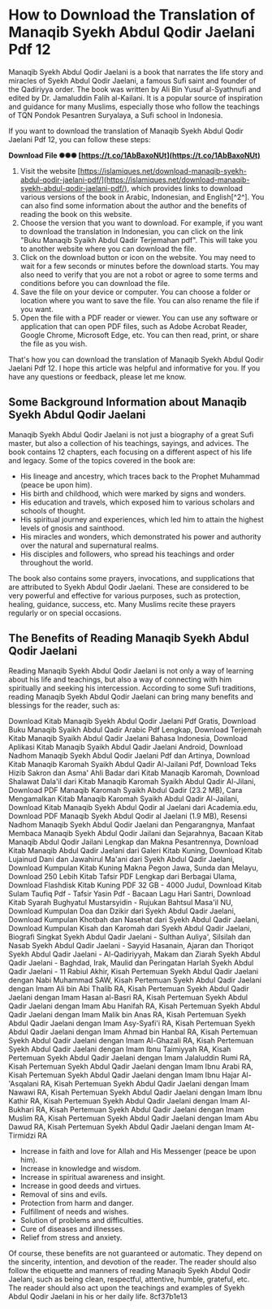 # How to Download the Translation of Manaqib Syekh Abdul Qodir Jaelani Pdf 12
 
Manaqib Syekh Abdul Qodir Jaelani is a book that narrates the life story and miracles of Syekh Abdul Qodir Jaelani, a famous Sufi saint and founder of the Qadiriyya order. The book was written by Ali Bin Yusuf al-Syathnufi and edited by Dr. Jamaluddin Falih al-Kailani. It is a popular source of inspiration and guidance for many Muslims, especially those who follow the teachings of TQN Pondok Pesantren Suryalaya, a Sufi school in Indonesia.
 
If you want to download the translation of Manaqib Syekh Abdul Qodir Jaelani Pdf 12, you can follow these steps:
 
**Download File ✺✺✺ [https://t.co/1AbBaxoNUt](https://t.co/1AbBaxoNUt)**


 
1. Visit the website [https://islamiques.net/download-manaqib-syekh-abdul-qodir-jaelani-pdf/](https://islamiques.net/download-manaqib-syekh-abdul-qodir-jaelani-pdf/), which provides links to download various versions of the book in Arabic, Indonesian, and English[^2^]. You can also find some information about the author and the benefits of reading the book on this website.
2. Choose the version that you want to download. For example, if you want to download the translation in Indonesian, you can click on the link "Buku Manaqib Syaikh Abdul Qadir Terjemahan pdf". This will take you to another website where you can download the file.
3. Click on the download button or icon on the website. You may need to wait for a few seconds or minutes before the download starts. You may also need to verify that you are not a robot or agree to some terms and conditions before you can download the file.
4. Save the file on your device or computer. You can choose a folder or location where you want to save the file. You can also rename the file if you want.
5. Open the file with a PDF reader or viewer. You can use any software or application that can open PDF files, such as Adobe Acrobat Reader, Google Chrome, Microsoft Edge, etc. You can then read, print, or share the file as you wish.

That's how you can download the translation of Manaqib Syekh Abdul Qodir Jaelani Pdf 12. I hope this article was helpful and informative for you. If you have any questions or feedback, please let me know.
  
## Some Background Information about Manaqib Syekh Abdul Qodir Jaelani
 
Manaqib Syekh Abdul Qodir Jaelani is not just a biography of a great Sufi master, but also a collection of his teachings, sayings, and advices. The book contains 12 chapters, each focusing on a different aspect of his life and legacy. Some of the topics covered in the book are:

- His lineage and ancestry, which traces back to the Prophet Muhammad (peace be upon him).
- His birth and childhood, which were marked by signs and wonders.
- His education and travels, which exposed him to various scholars and schools of thought.
- His spiritual journey and experiences, which led him to attain the highest levels of gnosis and sainthood.
- His miracles and wonders, which demonstrated his power and authority over the natural and supernatural realms.
- His disciples and followers, who spread his teachings and order throughout the world.

The book also contains some prayers, invocations, and supplications that are attributed to Syekh Abdul Qodir Jaelani. These are considered to be very powerful and effective for various purposes, such as protection, healing, guidance, success, etc. Many Muslims recite these prayers regularly or on special occasions.
 
## The Benefits of Reading Manaqib Syekh Abdul Qodir Jaelani
 
Reading Manaqib Syekh Abdul Qodir Jaelani is not only a way of learning about his life and teachings, but also a way of connecting with him spiritually and seeking his intercession. According to some Sufi traditions, reading Manaqib Syekh Abdul Qodir Jaelani can bring many benefits and blessings for the reader, such as:
 
Download Kitab Manaqib Syekh Abdul Qodir Jaelani Pdf Gratis,  Download Buku Manaqib Syaikh Abdul Qadir Arabic Pdf Lengkap,  Download Terjemah Kitab Manaqib Syaikh Abdul Qadir Jaelani Bahasa Indonesia,  Download Aplikasi Kitab Manaqib Syaikh Abdul Qadir Jaelani Android,  Download Nadhom Manaqib Syekh Abdul Qodir Jaelani Pdf dan Artinya,  Download Kitab Manaqib Karomah Syaikh Abdul Qadir Al-Jailani Pdf,  Download Teks Hizib Sakron dan Asma' Ahli Badar dari Kitab Manaqib Karomah,  Download Shalawat Dala'il dari Kitab Manaqib Karomah Syaikh Abdul Qadir Al-Jilani,  Download PDF Manaqib Karomah Syaikh Abdul Qadir (23.2 MB),  Cara Mengamalkan Kitab Manaqib Karomah Syaikh Abdul Qadir Al-Jailani,  Download Kitab Manaqib Syekh Abdul Qodir al Jaelani dari Academia.edu,  Download PDF Manaqib Syekh Abdul Qodir al Jaelani (1.9 MB),  Resensi Nadhom Manaqib Syekh Abdul Qodir Jaelani dan Pengarangnya,  Manfaat Membaca Manaqib Syekh Abdul Qodir Jailani dan Sejarahnya,  Bacaan Kitab Manaqib Abdul Qodir Jailani Lengkap dan Makna Pesantrennya,  Download Kitab Manaqib Abdul Qadir Jaelani dari Galeri Kitab Kuning,  Download Kitab Lujainud Dani dan Jawahirul Ma'ani dari Syekh Abdul Qadir Jaelani,  Download Kumpulan Kitab Kuning Makna Pegon Jawa, Sunda dan Melayu,  Download 250 Lebih Kitab Tafsir PDF Lengkap dari Berbagai Ulama,  Download Flashdisk Kitab Kuning PDF 32 GB - 4000 Judul,  Download Kitab Sulam Taufiq Pdf - Tafsir Yasin Pdf - Bacaan Lagu Hari Santri,  Download Kitab Syarah Bughyatul Mustarsyidin - Rujukan Bahtsul Masa'il NU,  Download Kumpulan Doa dan Dzikir dari Syekh Abdul Qadir Jaelani,  Download Kumpulan Khotbah dan Nasehat dari Syekh Abdul Qadir Jaelani,  Download Kumpulan Kisah dan Karomah dari Syekh Abdul Qadir Jaelani,  Biografi Singkat Syekh Abdul Qadir Jaelani - Sulthan Auliya',  Silsilah dan Nasab Syekh Abdul Qadir Jaelani - Sayyid Hasanain,  Ajaran dan Thoriqot Syekh Abdul Qadir Jaelani - Al-Qadiriyyah,  Makam dan Ziarah Syekh Abdul Qadir Jaelani - Baghdad, Irak,  Maulid dan Peringatan Harlah Syekh Abdul Qadir Jaelani - 11 Rabiul Akhir,  Kisah Pertemuan Syekh Abdul Qadir Jaelani dengan Nabi Muhammad SAW,  Kisah Pertemuan Syekh Abdul Qadir Jaelani dengan Imam Ali bin Abi Thalib RA,  Kisah Pertemuan Syekh Abdul Qadir Jaelani dengan Imam Hasan al-Basri RA,  Kisah Pertemuan Syekh Abdul Qadir Jaelani dengan Imam Abu Hanifah RA,  Kisah Pertemuan Syekh Abdul Qadir Jaelani dengan Imam Malik bin Anas RA,  Kisah Pertemuan Syekh Abdul Qadir Jaelani dengan Imam Asy-Syafi'i RA,  Kisah Pertemuan Syekh Abdul Qadir Jaelani dengan Imam Ahmad bin Hanbal RA,  Kisah Pertemuan Syekh Abdul Qadir Jaelani dengan Imam Al-Ghazali RA,  Kisah Pertemuan Syekh Abdul Qadir Jaelani dengan Imam Ibnu Taimiyyah RA,  Kisah Pertemuan Syekh Abdul Qadir Jaelani dengan Imam Jalaluddin Rumi RA,  Kisah Pertemuan Syekh Abdul Qadir Jaelani dengan Imam Ibnu Arabi RA,  Kisah Pertemuan Syekh Abdul Qadir Jaelani dengan Imam Ibnu Hajar Al-'Asqalani RA,  Kisah Pertemuan Syekh Abdul Qadir Jaelani dengan Imam Nawawi RA,  Kisah Pertemuan Syekh Abdul Qadir Jaelani dengan Imam Ibnu Kathir RA,  Kisah Pertemuan Syekh Abdul Qadir Jaelani dengan Imam Al-Bukhari RA,  Kisah Pertemuan Syekh Abdul Qadir Jaelani dengan Imam Muslim RA,  Kisah Pertemuan Syekh Abdul Qadir Jaelani dengan Imam Abu Dawud RA,  Kisah Pertemuan Syekh Abdul Qadir Jaelani dengan Imam At-Tirmidzi RA

- Increase in faith and love for Allah and His Messenger (peace be upon him).
- Increase in knowledge and wisdom.
- Increase in spiritual awareness and insight.
- Increase in good deeds and virtues.
- Removal of sins and evils.
- Protection from harm and danger.
- Fulfillment of needs and wishes.
- Solution of problems and difficulties.
- Cure of diseases and illnesses.
- Relief from stress and anxiety.

Of course, these benefits are not guaranteed or automatic. They depend on the sincerity, intention, and devotion of the reader. The reader should also follow the etiquette and manners of reading Manaqib Syekh Abdul Qodir Jaelani, such as being clean, respectful, attentive, humble, grateful, etc. The reader should also act upon the teachings and examples of Syekh Abdul Qodir Jaelani in his or her daily life.
 8cf37b1e13
 
